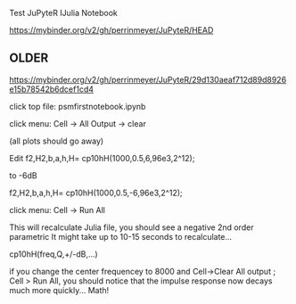 Test JuPyteR IJulia Notebook

https://mybinder.org/v2/gh/perrinmeyer/JuPyteR/HEAD


## OLDER
https://mybinder.org/v2/gh/perrinmeyer/JuPyteR/29d130aeaf712d89d8926e15b78542b6dcef1cd4

click top file:  psmfirstnotebook.ipynb

click menu: Cell -> All Output -> clear

(all plots should go away)

Edit f2,H2,b,a,h,H= cp10hH(1000,0.5,6,96e3,2^12);

to -6dB

f2,H2,b,a,h,H= cp10hH(1000,0.5,-6,96e3,2^12);

click menu: Cell -> Run All

This will recalculate Julia file, you should see a negative 2nd order parametric
It might take up to 10-15 seconds to recalculate...

cp10hH(freq,Q,+/-dB,...)

if you change the center frequencey to 8000 and Cell->Clear All output ; Cell > Run All, you should notice that
the impulse response now decays much more quickly...  Math!



